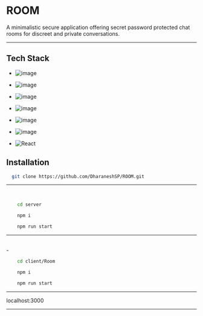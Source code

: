 
# ROOM

A minimalistic secure application offering secret password protected chat rooms for discreet and private conversations.

***



## Tech Stack

- ![image](https://img.shields.io/badge/Next.js-000000.svg?style=for-the-badge&logo=nextdotjs&logoColor=white
)

- ![image](https://img.shields.io/badge/Prisma-2D3748.svg?style=for-the-badge&logo=Prisma&logoColor=white)

- ![image](https://img.shields.io/badge/NextAuth-000000.svg?style=for-the-badge&logo=nextdotjs&logoColor=white
)

- ![image](https://img.shields.io/badge/Supabase-4169E1.svg?style=for-the-badge&logo=Supabase&logoColor=white)

- ![image](https://img.shields.io/badge/Socket.io-C70D2C.svg?style=for-the-badge&logo=socketdotio&logoColor=white)

- ![image](https://img.shields.io/badge/Tailwind%20CSS-06B6D4.svg?style=for-the-badge&logo=Tailwind-CSS&logoColor=white)

- ![React](https://img.shields.io/badge/zustand-%F8991Ca.svg?style=for-the-badge&logo=react&logoColor=%2361DAFB)

## Installation

  ```bash
    git clone https://github.com/DharaneshSP/ROOM.git
```


***
<br>

```bash
    cd server
```

```bash
    npm i
```
```bash
    npm run start
```

***  

<br>
- 

```bash
    cd client/Room
```

```bash
    npm i
```

```bash
    npm run start
```

***
localhost:3000
***

